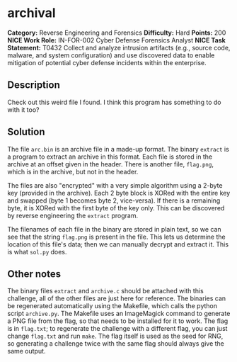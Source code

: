 # archival

**Category:** Reverse Engineering and Forensics
**Difficulty:** Hard
**Points:** 200
**NICE Work Role:** IN-FOR-002 Cyber Defense Forensics Analyst
**NICE Task Statement:** T0432 Collect and analyze intrusion artifacts (e.g., source code, malware, and system configuration)
and use discovered data to enable mitigation of potential cyber defense incidents within the enterprise.

## Description

Check out this weird file I found. I think this program has something to do with it too?

## Solution

The file `arc.bin` is an archive file in a made-up format.
The binary `extract` is a program to extract an archive in this format.
Each file is stored in the archive at an offset given in the header.
There is another file, `flag.png`, which is in the archive, but not in the header.

The files are also "encrypted" with a very simple algorithm using a 2-byte key (provided in the archive).
Each 2 byte block is XORed with the entire key and swapped (byte 1 becomes byte 2, vice-versa).
If there is a remaining byte, it is XORed with the first byte of the key only.
This can be discovered by reverse engineering the `extract` program.

The filenames of each file in the binary are stored in plain text,
so we can see that the string `flag.png` is present in the file.
This lets us determine the location of this file's data;
then we can manually decrypt and extract it.
This is what `sol.py` does.

## Other notes

The binary files `extract` and `archive.c` should be attached with this challenge, all of the other files are just here for reference.
The binaries can be regenerated automatically using the Makefile, which calls the python script `archive.py`.
The Makefile uses an ImageMagick command to generate a PNG file from the flag, so that needs to be installed for it to work.
The flag is in `flag.txt`; to regenerate the challenge with a different flag, you can just change `flag.txt` and run `make`.
The flag itself is used as the seed for RNG, so generating a challenge twice with the same flag should always give the same output.
